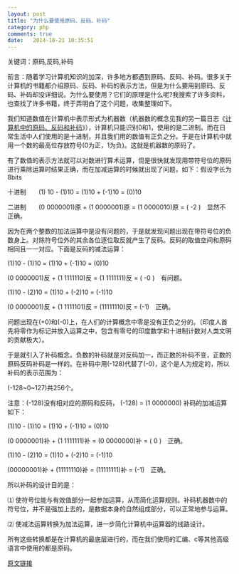 ```yaml
---
layout: post
title: "为什么要使用原码、反码、补码"
category: php
comments: true
date:   2014-10-21 10:35:51
---
```


关键词：原码,反码,补码


前言：随着学习计算机知识的加深，许多地方都遇到原码、反码、补码。很多关于计算机的书籍都介绍原码、反码、补码的表示方法，但是为什么要用到原码、反码、补码却没详细说。为什么要使用？它们的原理是什么呢?我搜索了许多资料，也查找了许多书籍，终于弄明白了这个问题，收集整理如下。


我们知道数值在计算机中表示形式为机器数（机器数的概念见我的另一篇日志《[计算机中的原码、反码和补码](/php/2014/10/21/计算机中的原码-反码-补码)》），计算机只能识别0和1，使用的是二进制。而在日常生活中人们使用的是十进制，并且我们用的数值有正负之分。于是在计算机中就用一个数的最高位存放符号(0为正，1为负)。这就是机器数的原码了。

有了数值的表示方法就可以对数进行算术运算，但是很快就发现用带符号位的原码进行乘除运算时结果正确，而在加减运算的时候就出现了问题，如下：假设字长为8bits

十进制　　(1) 10 - (1)10 = (1)10 + (-1)10 = (0)10

二进制　　(0 0000001)原 + (1 0000001)原 = (1 0000010)原 = ( -2 )　显然不正确。

因为在两个整数的加法运算中是没有问题的，于是就发现问题出现在带符号位的负数身上。对除符号位外的其余各位逐位取反就产生了反码。反码的取值空间和原码相同且一一对应。下面是反码的减法运算：

(1)10 - (1)10 = (1)10 + (-1)10 = (0)10

(0 0000001)反 + (1 1111110)反 = (1 1111111)反 = ( -0 )　有问题。

(1)10 - (2)10 = (1)10 + (-2)10 = (-1)10

(0 0000001)反 + (1 1111101)反 = (11111110)反 = (-1)　正确。

问题出现在(+0)和(-0)上，在人们的计算概念中零是没有正负之分的。（印度人首先将零作为标记并放入运算之中，包含有零号的印度数学和十进制计数对人类文明的贡献极大）。

于是就引入了补码概念。负数的补码就是对反码加一，而正数的补码不变，正数的原码反码补码是一样的。在补码中用(-128)代替了(-0)，这个是人为规定的，所以补码的表示范围为：

(-128~0~127)共256个。

注意：(-128)没有相对应的原码和反码， (-128) = (1 0000000)  补码的加减运算如下：

(1)10 - (1)10 = (1)10 + (-1)10 = (0)10

(0 0000001)补 + (1 1111111)补 = (0 0000000)补 = ( 0 )　正确。

(1)10 - (2)10 = (1)10 + (-2)10 = (-1)10

(00000001)补 + (11111110)补 = (11111111)补 = (-1)　正确。


所以补码的设计目的是：

⑴ 使符号位能与有效值部分一起参加运算，从而简化运算规则。补码机器数中的符号位，并不是强加上去的，是数据本身的自然组成部分，可以正常地参与运算。

⑵ 使减法运算转换为加法运算，进一步简化计算机中运算器的线路设计。

所有这些转换都是在计算机的最底层进行的，而在我们使用的汇编、c等其他高级语言中使用的都是原码。

[原文链接](http://indian.blog.163.com/blog/static/1088158200611853949863/)

